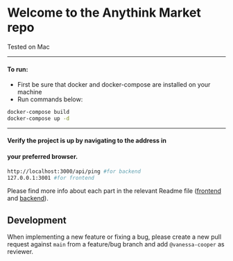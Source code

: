 # Welcome to the Anythink Market repo

Tested on Mac
***
#### To run: ####
- First be sure that docker and docker-compose are installed on your machine
- Run commands below:
```sh
docker-compose build
docker-compose up -d
```
***
#### Verify the project is up by navigating to the address in ####
#### your preferred browser. ####

```sh
http://localhost:3000/api/ping #for backend
127.0.0.1:3001 #for frontend
```

Please find more info about each part in the relevant Readme file ([frontend](frontend/readme.md) and [backend](backend/README.md)).

## Development

When implementing a new feature or fixing a bug, please create a new pull request against `main` from a feature/bug branch and add `@vanessa-cooper` as reviewer.

